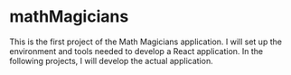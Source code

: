 # mathMagicians
This is the first project of the Math Magicians application. I will set up the environment and tools needed to develop a React application. In the following projects, I will develop the actual application.
